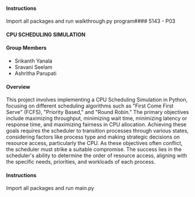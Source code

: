 #### Instructions

Import all packages and run walkthrough.py program#### 5143 - P03
#### CPU SCHEDULING SIMULATION

#### Group Members

- Srikanth Yanala
- Sravani Seelam
- Ashritha Parupati

#### Overview
This project involves implementing a CPU Scheduling Simulation in Python, focusing on different scheduling algorithms such as "First Come First Serve" (FCFS), "Priority Based," and "Round Robin." The primary objectives include maximizing throughput, minimizing wait time, minimizing latency or response time, and maximizing fairness in CPU allocation. Achieving these goals requires the scheduler to transition processes through various states, considering factors like process type and making strategic decisions on resource access, particularly the CPU. As these objectives often conflict, the scheduler must strike a suitable compromise. The success lies in the scheduler's ability to determine the order of resource access, aligning with the specific needs, priorities, and workloads of each process.

#### Instructions
Import all packages and run main.py
